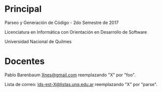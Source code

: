 Principal
=========

Parseo y Generación de Código - 2do Semestre de 2017

Licenciatura en Informática con Orientación en Desarrollo de Software

Universidad Nacional de Quilmes

Docentes
========

Pablo Barenbaum <Xnes@gmail.com> reemplazando "X" por "foo".

Lista de correo: <lds-est-X@listas.unq.edu.ar> reemplazando "X" por "parse".

